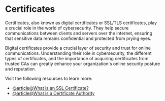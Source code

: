 # Certificates

Certificates, also known as digital certificates or SSL/TLS certificates, play a crucial role in the world of cybersecurity. They help secure communications between clients and servers over the internet, ensuring that sensitive data remains confidential and protected from prying eyes.

Digital certificates provide a crucial layer of security and trust for online communications. Understanding their role in cybersecurity, the different types of certificates, and the importance of acquiring certificates from trusted CAs can greatly enhance your organization's online security posture and reputation.

Visit the following resources to learn more:

- [@article@What is an SSL Certificate?](https://www.cloudflare.com/en-gb/learning/ssl/what-is-an-ssl-certificate/)
- [@article@What is a Certificate Authority](https://www.ssl.com/article/what-is-a-certificate-authority-ca/)